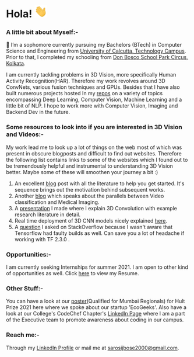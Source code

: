 # Hola! <img src="https://github.com/ABSphreak/ABSphreak/blob/master/gifs/Hi.gif" width="35px">

### A little bit about Myself:- 
 🔭 I’m a sophomore currently pursuing my Bachelors (BTech) in Computer Science and Engineering from [University of Calcutta, Technology Campus](https://www.caluniv.ac.in/campuses/campus8.htm). Prior to that, I completed my schooling from [Don Bosco School Park Circus, Kolkata](https://www.donboscoparkcircus.org/).

I am currently tackling problems in 3D Vision, more specifically Human Activity Recognition(HAR). Therefore my work revolves around 3D ConvNets, various fusion techniques and GPUs. Besides that I have also built numerous projects hosted In my [repos](https://github.com/sarobml2000?tab=repositories) on a variety of topics encompassing Deep Learning, Computer Vision, Machine Learning and a little bit of NLP. I hope to work more with Computer Vision, Imaging and Backend Dev in the future.

### Some resources to look into if you are interested in 3D Vision and Videos:-

My work lead me to look up a lot of things on the web most of which was present in obscure blogposts and difficult to find out websites. Therefore the following list contains links to some of the websites which I found out to be tremendously helpful and instrumental to understanding 3D Vision better. Maybe some of these will smoothen your journey a bit :)

1. An excellent [blog](https://towardsdatascience.com/literature-survey-human-action-recognition-cc7c3818a99a) post with all the literature to help you get started. It's sequence brings out the motivation behind subsequent works.
2. Another [blog](https://blog.qure.ai/notes/deep-learning-for-videos-action-recognition-review) which speaks about the parallels between Video classification and Medical Imaging.
3. A [presentation](https://github.com/sarobml2000/sarobml2000/blob/main/A%20General%20Overview%20of%203D%20Convolution%20.pptx) I made where I explain 3D Convolution with example research literature in detail.
4. Real time deployment of 3D CNN models nicely explained [here](https://medium.com/@neurodatalab/real-time-action-recognition-using-a-3d-cnn-827686b25c08).
5. A [question](https://stackoverflow.com/questions/65273118/why-is-tensorflow-not-recognizing-my-gpu-after-conda-install) I asked on StackOverflow because I wasn't aware that Tensorflow had faulty builds as well. Can save you a lot of headache if working with TF 2.3.0 .

### Opportunities:-
I am currently seeking Internships for summer 2021. I am open to other kind of opportunities as well. Click [here](https://github.com/sarobml2000/sarob.github.io/blob/main/Sarosij_Bose_Univ_of_Calcutta.pdf) to view my Resume.

### Other Stuff:-
You can have a look at our [poster](https://github.com/sarobml2000/sarobml2000/blob/main/Runners-Up%20Poster.jpg)(Qualified for Mumbai Regionals) for Hult Prize 2021 here where we spoke about our startup 'EcoGeeks'. Also have a look at our College's CodeChef Chapter's [Linkedln Page](https://www.linkedin.com/company/cu-codeclub/) where I am a part of the Executive team to promote awareness about coding in our campus. 

### Reach me:-
Through my [Linkedln Profile](https://www.linkedin.com/in/sarosijbose/) or mail me at [sarosijbose2000@gmail.com](mailto:sarosijbose2000@gmail.com).

